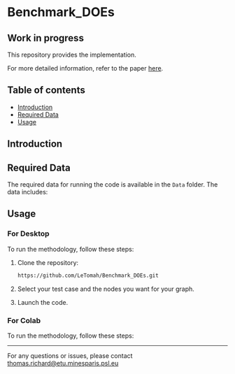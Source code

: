 # Benchmark_DOEs
## Work in progress

This repository provides the implementation.

For more detailed information, refer to the paper [here](https://).

## Table of contents
- [Introduction](#introduction)
- [Required Data](#required-data)
- [Usage](#usage)

## Introduction


## Required Data
The required data for running the code is available in the `Data` folder. The data includes:

## Usage
### For Desktop
To run the methodology, follow these steps:

1. Clone the repository:
   ```bash
   https://github.com/LeTomah/Benchmark_DOEs.git

2. Select your test case and the nodes you want for your graph. 

3. Launch the code.
### For Colab
To run the methodology, follow these steps:

***

For any questions or issues, please contact thomas.richard@etu.minesparis.psl.eu
